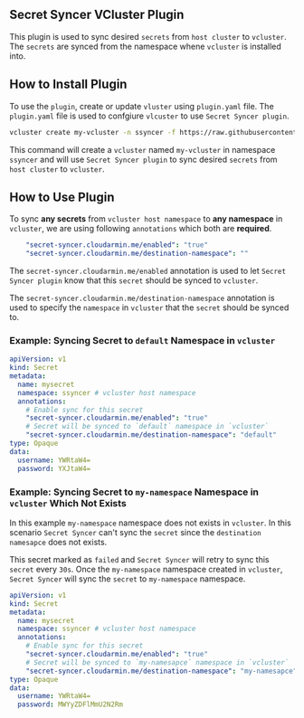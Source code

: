 ## Secret Syncer VCluster Plugin

This plugin is used to sync desired `secrets` from `host cluster` to `vcluster`. The `secrets` are synced from the namespace whene `vcluster` is installed into.

## How to Install Plugin

To use the `plugin`, create or update `vluster` using `plugin.yaml` file. The `plugin.yaml` file is used to confgiure `vlcuster` to use `Secret Syncer plugin`.

```bash
vcluster create my-vcluster -n ssyncer -f https://raw.githubusercontent.com/araminian/vcluster-secret-syncer/main/plugin.yaml
```

This command will create a `vcluster` named `my-vcluster` in namespace `ssyncer` and will use `Secret Syncer plugin` to sync  desired `secrets` from `host cluster` to `vcluster`.

## How to Use Plugin

To sync **any secrets** from `vcluster host namespace` to **any namespace** in `vcluster`, we are using following `annotations` which both are **required**.

```yaml
    "secret-syncer.cloudarmin.me/enabled": "true"
    "secret-syncer.cloudarmin.me/destination-namespace": ""
```

The `secret-syncer.cloudarmin.me/enabled` annotation is used to let `Secret Syncer plugin` know that this `secret` should be synced to `vcluster`.

The `secret-syncer.cloudarmin.me/destination-namespace` annotation is used to specify the `namespace` in `vcluster` that the `secret` should be synced to.

### Example: Syncing Secret to `default` Namespace in `vcluster`

```yaml
apiVersion: v1
kind: Secret
metadata:
  name: mysecret
  namespace: ssyncer # vcluster host namespace
  annotations:
    # Enable sync for this secret
    "secret-syncer.cloudarmin.me/enabled": "true"
    # Secret will be synced to `default` namespace in `vcluster`
    "secret-syncer.cloudarmin.me/destination-namespace": "default"
type: Opaque
data:
  username: YWRtaW4=
  password: YXJtaW4=
```

### Example: Syncing Secret to `my-namespace` Namespace in `vcluster` Which Not Exists

In this example `my-namespace` namespace does not exists in `vcluster`. In this scenario `Secret Syncer` can't sync the `secret` since the `destination namesapce` does not exists.

This secret marked as `failed` and `Secret Syncer` will retry to sync this `secret` every `30s`. Once the `my-namespace` namespace created in `vcluster`, `Secret Syncer` will sync the `secret` to `my-namespace` namespace.


```yaml
apiVersion: v1
kind: Secret
metadata:
  name: mysecret
  namespace: ssyncer # vcluster host namespace
  annotations:
    # Enable sync for this secret
    "secret-syncer.cloudarmin.me/enabled": "true"
    # Secret will be synced to `my-namesapce` namespace in `vcluster`
    "secret-syncer.cloudarmin.me/destination-namespace": "my-namesapce"
type: Opaque
data:
  username: YWRtaW4=
  password: MWYyZDFlMmU2N2Rm
```

